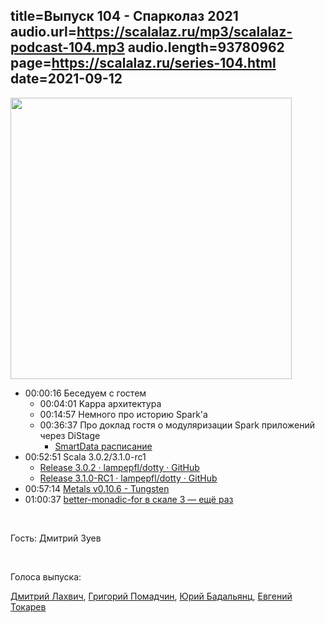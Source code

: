 title=Выпуск 104 - Спарколаз 2021
audio.url=https://scalalaz.ru/mp3/scalalaz-podcast-104.mp3
audio.length=93780962
page=https://scalalaz.ru/series-104.html
date=2021-09-12
----
<img src="/img/episode104.png" width="450" />

* 00:00:16 Беседуем с гостем
    * 00:04:01 Kappa архитектура
    * 00:14:57 Немного про историю Spark'а 
    * 00:36:37 Про доклад гостя о модуляризации Spark приложений через DiStage
      * [SmartData расписание](https://smartdataconf.ru/schedule/)
* 00:52:51 Scala 3.0.2/3.1.0-rc1
    * [Release 3.0.2 · lampepfl/dotty · GitHub](https://github.com/lampepfl/dotty/releases/tag/3.0.2)
    * [Release 3.1.0-RC1 · lampepfl/dotty · GitHub](https://github.com/lampepfl/dotty/releases/tag/3.1.0-RC1)
* 00:57:14 [Metals v0.10.6 - Tungsten](https://scalameta.org/metals/blog/2021/09/06/tungsten/)
* 01:00:37 [better-monadic-for в скале 3 — ещё раз](https://github.com/oleg-py/better-monadic-for)

<br/>

Гость: Дмитрий Зуев 

<br/>

Голоса выпуска:

[Дмитрий Лахвич](https://github.com/ReiReiRei),
[Григорий Помадчин](https://github.com/pomadchin),
[Юрий Бадальянц](https://twitter.com/lmnet89),
[Евгений Токарев](https://twitter.com/strobegen)
